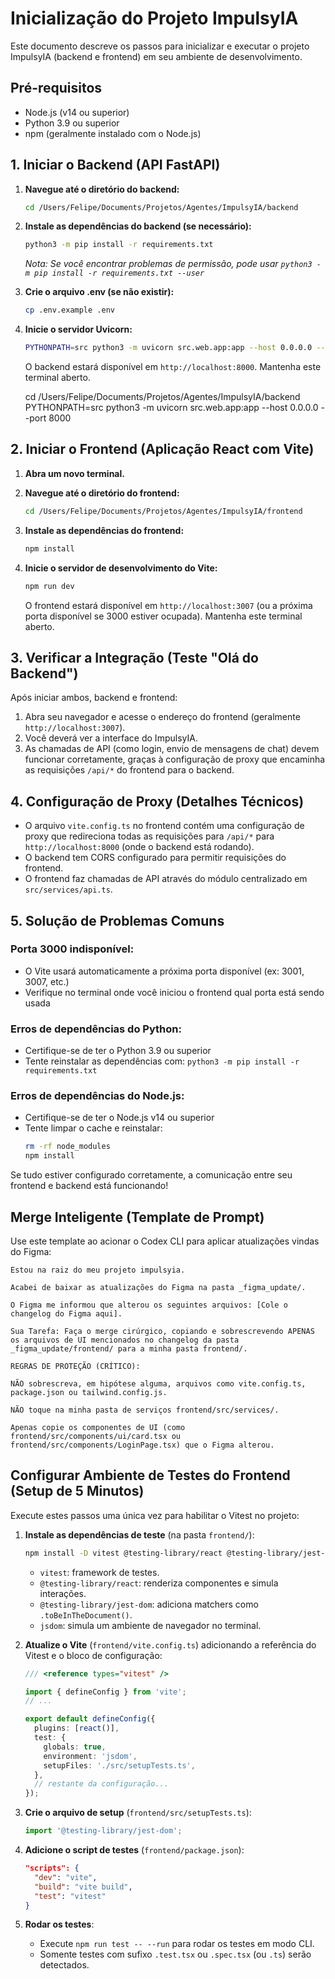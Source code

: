 # Inicialização do Projeto ImpulsyIA

Este documento descreve os passos para inicializar e executar o projeto ImpulsyIA (backend e frontend) em seu ambiente de desenvolvimento.

## Pré-requisitos

- Node.js (v14 ou superior)
- Python 3.9 ou superior
- npm (geralmente instalado com o Node.js)

## 1. Iniciar o Backend (API FastAPI)

1. **Navegue até o diretório do backend:**
   ```bash
   cd /Users/Felipe/Documents/Projetos/Agentes/ImpulsyIA/backend
   ```

2. **Instale as dependências do backend (se necessário):**
   ```bash
   python3 -m pip install -r requirements.txt
   ```
   *Nota: Se você encontrar problemas de permissão, pode usar `python3 -m pip install -r requirements.txt --user`*

3. **Crie o arquivo .env (se não existir):**
   ```bash
   cp .env.example .env
   ```

4. **Inicie o servidor Uvicorn:**
   ```bash
   PYTHONPATH=src python3 -m uvicorn src.web.app:app --host 0.0.0.0 --port 8000
   ```

   O backend estará disponível em `http://localhost:8000`. Mantenha este terminal aberto.


   cd /Users/Felipe/Documents/Projetos/Agentes/ImpulsyIA/backend
  PYTHONPATH=src python3 -m uvicorn src.web.app:app --host 0.0.0.0 --port 8000
  

## 2. Iniciar o Frontend (Aplicação React com Vite)

1. **Abra um novo terminal.**

2. **Navegue até o diretório do frontend:**
   ```bash
   cd /Users/Felipe/Documents/Projetos/Agentes/ImpulsyIA/frontend
   ```

3. **Instale as dependências do frontend:**
   ```bash
   npm install
   ```

4. **Inicie o servidor de desenvolvimento do Vite:**
   ```bash
   npm run dev
   ```

   O frontend estará disponível em `http://localhost:3007` (ou a próxima porta disponível se 3000 estiver ocupada). Mantenha este terminal aberto.

## 3. Verificar a Integração (Teste "Olá do Backend")

Após iniciar ambos, backend e frontend:

1. Abra seu navegador e acesse o endereço do frontend (geralmente `http://localhost:3007`).
2. Você deverá ver a interface do ImpulsyIA.
3. As chamadas de API (como login, envio de mensagens de chat) devem funcionar corretamente, graças à configuração de proxy que encaminha as requisições `/api/*` do frontend para o backend.

## 4. Configuração de Proxy (Detalhes Técnicos)

- O arquivo `vite.config.ts` no frontend contém uma configuração de proxy que redireciona todas as requisições para `/api/*` para `http://localhost:8000` (onde o backend está rodando).
- O backend tem CORS configurado para permitir requisições do frontend.
- O frontend faz chamadas de API através do módulo centralizado em `src/services/api.ts`.

## 5. Solução de Problemas Comuns

### Porta 3000 indisponível:
- O Vite usará automaticamente a próxima porta disponível (ex: 3001, 3007, etc.)
- Verifique no terminal onde você iniciou o frontend qual porta está sendo usada

### Erros de dependências do Python:
- Certifique-se de ter o Python 3.9 ou superior
- Tente reinstalar as dependências com: `python3 -m pip install -r requirements.txt`

### Erros de dependências do Node.js:
- Certifique-se de ter o Node.js v14 ou superior
- Tente limpar o cache e reinstalar: 
  ```bash
  rm -rf node_modules
  npm install
  ```

Se tudo estiver configurado corretamente, a comunicação entre seu frontend e backend está funcionando!

## Merge Inteligente (Template de Prompt)

Use este template ao acionar o Codex CLI para aplicar atualizações vindas do Figma:

```text
Estou na raiz do meu projeto impulsyia.

Acabei de baixar as atualizações do Figma na pasta _figma_update/.

O Figma me informou que alterou os seguintes arquivos: [Cole o changelog do Figma aqui].

Sua Tarefa: Faça o merge cirúrgico, copiando e sobrescrevendo APENAS os arquivos de UI mencionados no changelog da pasta _figma_update/frontend/ para a minha pasta frontend/.

REGRAS DE PROTEÇÃO (CRÍTICO):

NÃO sobrescreva, em hipótese alguma, arquivos como vite.config.ts, package.json ou tailwind.config.js.

NÃO toque na minha pasta de serviços frontend/src/services/.

Apenas copie os componentes de UI (como frontend/src/components/ui/card.tsx ou frontend/src/components/LoginPage.tsx) que o Figma alterou.
```

## Configurar Ambiente de Testes do Frontend (Setup de 5 Minutos)

Execute estes passos uma única vez para habilitar o Vitest no projeto:

1. **Instale as dependências de teste** (na pasta `frontend/`):
   ```bash
   npm install -D vitest @testing-library/react @testing-library/jest-dom jsdom
   ```
   - `vitest`: framework de testes.
   - `@testing-library/react`: renderiza componentes e simula interações.
   - `@testing-library/jest-dom`: adiciona matchers como `.toBeInTheDocument()`.
   - `jsdom`: simula um ambiente de navegador no terminal.

2. **Atualize o Vite** (`frontend/vite.config.ts`) adicionando a referência do Vitest e o bloco de configuração:
   ```ts
   /// <reference types="vitest" />

   import { defineConfig } from 'vite';
   // ...

   export default defineConfig({
     plugins: [react()],
     test: {
       globals: true,
       environment: 'jsdom',
       setupFiles: './src/setupTests.ts',
     },
     // restante da configuração...
   });
   ```

3. **Crie o arquivo de setup** (`frontend/src/setupTests.ts`):
   ```ts
   import '@testing-library/jest-dom';
   ```

4. **Adicione o script de testes** (`frontend/package.json`):
   ```json
   "scripts": {
     "dev": "vite",
     "build": "vite build",
     "test": "vitest"
   }
   ```

5. **Rodar os testes**:
   - Execute `npm run test -- --run` para rodar os testes em modo CLI.
   - Somente testes com sufixo `.test.tsx` ou `.spec.tsx` (ou `.ts`) serão detectados.
